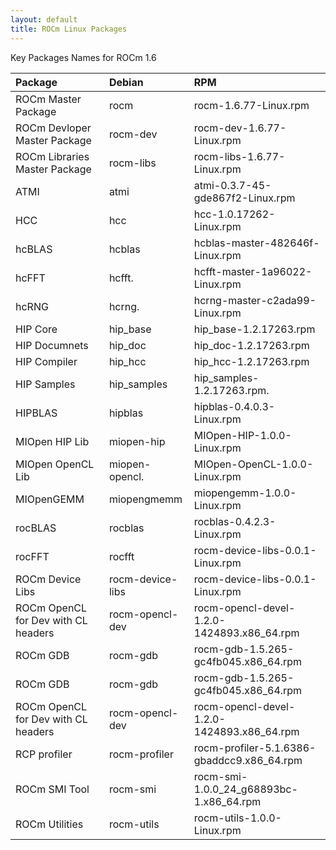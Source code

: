 ```yaml
---
layout: default
title: ROCm Linux Packages
---
```


Key Packages Names for ROCm 1.6 


|Package                                  |Debian           |RPM                                        |
|:----------------------------------------|:----------------|:------------------------------------------|
|ROCm Master Package                      |rocm             |rocm-1.6.77-Linux.rpm                      |
|ROCm Devloper Master Package             |rocm-dev         |rocm-dev-1.6.77-Linux.rpm                  |
|ROCm Libraries Master Package            |rocm-libs        |rocm-libs-1.6.77-Linux.rpm                 |
|ATMI                                     |atmi             |atmi-0.3.7-45-gde867f2-Linux.rpm           | 
|HCC                                      |hcc              |hcc-1.0.17262-Linux.rpm                    |
|hcBLAS                                   |hcblas           |hcblas-master-482646f-Linux.rpm            |
|hcFFT                                    |hcfft.           |hcfft-master-1a96022-Linux.rpm             |
|hcRNG                                    |hcrng.           |hcrng-master-c2ada99-Linux.rpm             |
|HIP Core                                 |hip_base         |hip_base-1.2.17263.rpm                     |
|HIP Documnets                            |hip_doc          |hip_doc-1.2.17263.rpm                      |
|HIP Compiler                             |hip_hcc          |hip_hcc-1.2.17263.rpm                      |
|HIP Samples                              |hip_samples      |hip_samples-1.2.17263.rpm.                 |
|HIPBLAS                                  |hipblas          |hipblas-0.4.0.3-Linux.rpm                  |
|MIOpen HIP Lib                           |miopen-hip       |MIOpen-HIP-1.0.0-Linux.rpm                 |
|MIOpen OpenCL Lib                        |miopen-opencl.   |MIOpen-OpenCL-1.0.0-Linux.rpm              |
|MIOpenGEMM                               |miopengmemm      |miopengemm-1.0.0-Linux.rpm                 |
|rocBLAS                                  |rocblas          |rocblas-0.4.2.3-Linux.rpm                  |
|rocFFT                                   |rocfft           |rocm-device-libs-0.0.1-Linux.rpm           |
|ROCm Device Libs                         |rocm-device-libs |rocm-device-libs-0.0.1-Linux.rpm           |
|ROCm OpenCL for Dev with CL headers      |rocm-opencl-dev  |rocm-opencl-devel-1.2.0-1424893.x86_64.rpm |
|ROCm GDB                                 |rocm-gdb         |rocm-gdb-1.5.265-gc4fb045.x86_64.rpm       |
|ROCm GDB                                 |rocm-gdb         |rocm-gdb-1.5.265-gc4fb045.x86_64.rpm       |
|ROCm OpenCL for Dev with CL headers      |rocm-opencl-dev  |rocm-opencl-devel-1.2.0-1424893.x86_64.rpm |
|RCP profiler                             |rocm-profiler    |rocm-profiler-5.1.6386-gbaddcc9.x86_64.rpm |
|ROCm SMI Tool                            |rocm-smi         |rocm-smi-1.0.0_24_g68893bc-1.x86_64.rpm    |
|ROCm Utilities                           |rocm-utils       |rocm-utils-1.0.0-Linux.rpm                 |

